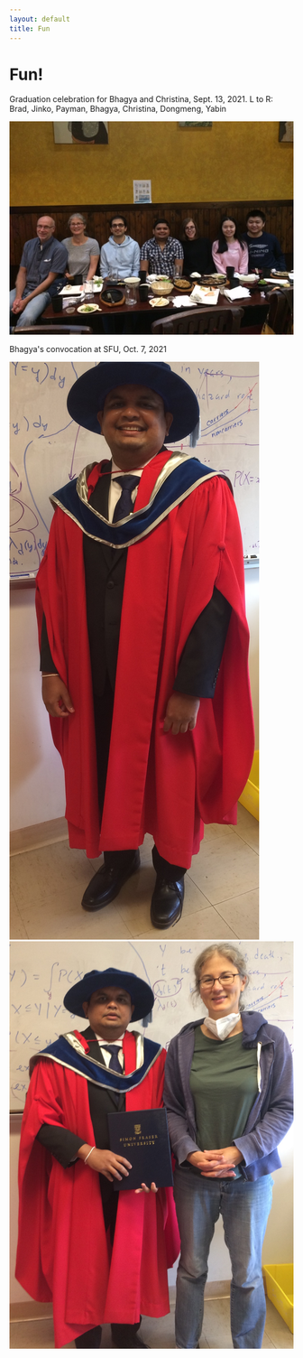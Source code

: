```yaml
---
layout: default
title: Fun
---
```

# Fun!

Graduation celebration for Bhagya and Christina, Sept. 13, 2021. L to R: Brad, Jinko, Payman, Bhagya, Christina, Dongmeng, Yabin

![Bhagya&Christina dinner](assets/images/BCdinner.jpg)

Bhagya's convocation at SFU, Oct. 7, 2021

![Bhagya convo1](assets/images/BK.JPG)
![Bhagya convo1](assets/images/BKJG.jpeg)
